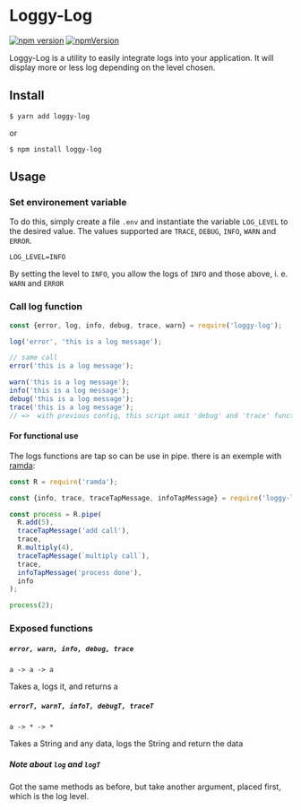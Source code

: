 # Loggy-Log

[![npm version](https://badge.fury.io/js/loggy-log.svg)](https://badge.fury.io/js/loggy-log)
[![npmVersion](https://img.shields.io/badge/code_style-XO-5ed9c7.svg)](https://github.com/xojs/xo) 

Loggy-Log is a utility to easily integrate logs into your application. It will display more or less log depending on the level chosen.

## Install

```
$ yarn add loggy-log
```
or
```
$ npm install loggy-log
```

## Usage

### Set environement variable

To do this, simply create a file `.env` and instantiate the variable `LOG_LEVEL` to the desired value. The values supported are `TRACE`, `DEBUG`, `INFO`, `WARN` and `ERROR`.

```
LOG_LEVEL=INFO
```

By setting the level to `INFO`, you allow the logs of `INFO` and those above, i. e. `WARN` and `ERROR`

### Call log function

```js
const {error, log, info, debug, trace, warn} = require('loggy-log');

log('error', 'this is a log message');

// same call
error('this is a log message');

warn('this is a log message');
info('this is a log message');
debug('this is a log message');
trace('this is a log message');
// =>  with previous config, this script omit 'debug' and 'trace' functions
```

#### For functional use

The logs functions are tap so can be use in pipe. there is an exemple with [ramda](https://ramdajs.com/):

```js
const R = require('ramda');

const {info, trace, traceTapMessage, infoTapMessage} = require('loggy-log');

const process = R.pipe(
  R.add(5),
  traceTapMessage('add call'),
  trace,
  R.multiply(4),
  traceTapMessage(`multiply call`),
  trace,
  infoTapMessage('process done'),
  info
);

process(2);
```

### Exposed functions

##### `error, warn, info, debug, trace`

`a -> a -> a`

Takes a, logs it, and returns a 

##### `errorT, warnT, infoT, debugT, traceT`

`a -> * -> *`

Takes a String and any data, logs the String and return the data

##### Note about  `log` and `logT`

Got the same methods as before, but take another argument, placed first, which is the log level.
